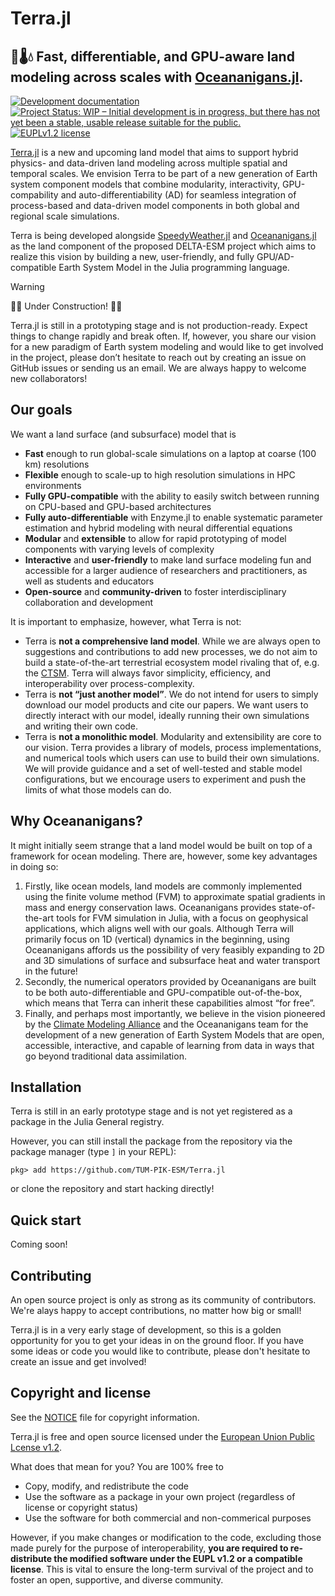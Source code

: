 # Terra.jl
<strong> 🌲🌡💧 Fast, differentiable, and GPU-aware land modeling across scales with [Oceananigans.jl](https://github.com/CliMA/Oceananigans.jl). </strong>
---

<a href="https://tum-pik-esm.github.io/Terra.jl/dev">
<img alt="Development documentation" src="https://img.shields.io/badge/documentation-in%20development-orange?style=flat-square">
</a>
<a href="https://www.repostatus.org/#wip"><img src="https://www.repostatus.org/badges/latest/wip.svg" alt="Project Status: WIP – Initial development is in progress, but there has not yet been a stable, usable release suitable for the public." /></a>
<a href="https://eupl.eu/1.2/en">
    <img alt="EUPLv1.2 license" src="https://img.shields.io/badge/License-EUPLv1.2-blue.svg?style=flat-square">
</a>

[Terra.jl](https://tum-pik-esm.github.io/Terra.jl/dev) is a new and upcoming land model that aims to support hybrid physics- and data-driven land modeling across multiple spatial and temporal scales. We envision Terra to be part of a new generation of Earth system component models that combine modularity, interactivity, GPU-compability and auto-differentiability (AD) for seamless integration of process-based and data-driven model components in both global and regional scale simulations.

Terra is being developed alongside [SpeedyWeather.jl](https://github.com/SpeedyWeather/SpeedyWeather.jl) and [Oceananigans.jl](https://github.com/CliMA/Oceananigans.jl) as the land component of the proposed DELTA-ESM project which aims to realize this vision by building a new, user-friendly, and fully GPU/AD-compatible Earth System Model in the Julia programming language.

> [!WARNING]
> 🚧🚧 Under Construction! 🚧🚧
>
> Terra.jl is still in a prototyping stage and is not production-ready. Expect things to change rapidly and break often. If, however, you share our vision for a new paradigm of Earth system modeling and would like to get involved in the project, please don’t hesitate to reach out by creating an issue on GitHub issues or sending us an email. We are always happy to welcome new collaborators!

## Our goals
We want a land surface (and subsurface) model that is
- **Fast** enough to run global-scale simulations on a laptop at coarse (100 km) resolutions
- **Flexible** enough to scale-up to high resolution simulations in HPC environments
- **Fully GPU-compatible** with the ability to easily switch between running on CPU-based and GPU-based architectures
- **Fully auto-differentiable** with Enzyme.jl to enable systematic parameter estimation and hybrid modeling with neural differential equations
- **Modular** and **extensible** to allow for rapid prototyping of model components with varying levels of complexity
- **Interactive** and **user-friendly** to make land surface modeling fun and accessible for a larger audience of researchers and practitioners, as well as students and educators
- **Open-source** and **community-driven** to foster interdisciplinary collaboration and development

It is important to emphasize, however, what Terra is not:
- Terra is **not a comprehensive land model**. While we are always open to suggestions and contributions to add new processes, we do not aim to build a state-of-the-art terrestrial ecosystem model rivaling that of, e.g. the [CTSM](https://github.com/ESCOMP/CTSM). Terra will always favor simplicity, efficiency, and interoperability over process-complexity.
- Terra is **not “just another model”**. We do not intend for users to simply download our model products and cite our papers. We want users to directly interact with our model, ideally running their own simulations and writing their own code.
- Terra is **not a monolithic model**. Modularity and extensibility are core to our vision. Terra provides a library of models, process implementations, and numerical tools which users can use to build their own simulations. We will provide guidance and a set of well-tested and stable model configurations, but we encourage users to experiment and push the limits of what those models can do.

## Why Oceananigans?
It might initially seem strange that a land model would be built on top of a framework for ocean modeling. There are, however, some key advantages in doing so:


1. Firstly, like ocean models, land models are commonly implemented using the finite volume method (FVM) to approximate spatial gradients in mass and energy conservation laws. Oceananigans provides state-of-the-art tools for FVM simulation in Julia, with a focus on geophysical applications, which aligns well with our goals. Although Terra will primarily focus on 1D (vertical) dynamics in the beginning, using Oceananigans affords us the possibility of very feasibly expanding to 2D and 3D simulations of surface and subsurface heat and water transport in the future!
2. Secondly, the numerical operators provided by Oceananigans are built to be both auto-differentiable and GPU-compatible out-of-the-box, which means that Terra can inherit these capabilities almost “for free”.
3. Finally, and perhaps most importantly, we believe in the vision pioneered by the [Climate Modeling Alliance](https://clima.caltech.edu/) and the Oceananigans team for the development of a new generation of Earth System Models that are open, accessible, interactive, and capable of learning from data in ways that go beyond traditional data assimilation.

## Installation

Terra is still in an early prototype stage and is not yet registered as a package in the Julia General registry.

However, you can still install the package from the repository via the package manager (type `]` in your REPL):

```
pkg> add https://github.com/TUM-PIK-ESM/Terra.jl
```

or clone the repository and start hacking directly!

## Quick start

Coming soon!

## Contributing

An open source project is only as strong as its community of contributors. We're alays happy to accept contributions, no matter how big or small!

Terra.jl is in a very early stage of development, so this is a golden opportunity for you to get your ideas in on the ground floor. If you have some ideas or code you would like to contribute, please don't hesitate to create an issue and get involved!


## Copyright and license

See the [NOTICE](./NOTICE) file for copyright information.

Terra.jl is free and open source licensed under the [European Union Public Lcense v1.2](https://eupl.eu/1.2/en).

What does that mean for you? You are 100% free to
- Copy, modify, and redistribute the code
- Use the software as a package in your own project (regardless of license or copyright status)
- Use the software for both commercial and non-commerical purposes

However, if you make changes or modification to the code, excluding those made purely for the purpose of interoperability, **you are required to re-distribute the modified software under the EUPL v1.2 or a compatible license**. This is vital to ensure the long-term survival of the project and to foster an open, supportive, and diverse community.
